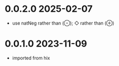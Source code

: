0.0.2.0 2025-02-07
==================
- use natNeg rather than (⊖); ◇ rather than (⊕)

0.0.1.0 2023-11-09
==================
- imported from hix
